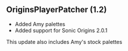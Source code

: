 ## OriginsPlayerPatcher (1.2)
- Added Amy palettes
- Added support for Sonic Origins 2.0.1

This update also includes Amy's stock palettes
